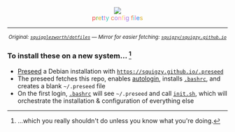 <div align=center>
  <img src='https://user-images.githubusercontent.com/20311086/185320227-c2793470-0610-491a-9407-cc734ab33f23.svg' />
  <br>
<span><span><span style="color:#ED4A46;">p</span><span style="color:#70B433;">r</span><span style="color:#DBB32D;">e</span><span style="color:#368AEB;">t</span><span style="color:#EB6EB7;">t</span><span style="color:#3FC5B7;">y&nbsp;</span></span><span><span style="color:#E67F43;">c</span><span style="color:#A580E2;">o</span><span style="color:#FF87B2;">n</span><span style="color:#F4E06D;">f</span><span style="color:#FF87B2;">i</span><span style="color:#A580E2;">g&nbsp;</span></span><span><span style="color:#E67F43;">f</span><span style="color:#3FC5B7;">i</span><span style="color:#EB6EB7;">l</span><span style="color:#368AEB;">e</span><span style="color:#DBB32D;">s</span></span></span>
  <hr>

<sup><i>Original: <a href="https://github.com/squigglezworth/dotfiles"><code>squigglezworth/dotfiles</code></a> — Mirror for easier fetching: <a href='https://github.com/squigzy/squigzy.github.io/'><code>squigzy/squigzy.github.io</code></a></i></sup>
</div>

### To install these on a new system... [^1]

- <a href="https://wiki.debian.org/DebianInstaller/Preseed">Preseed</a> a Debian installation with <a href='https://squigzy.github.io/.preseed'>`https://squigzy.github.io/.preseed`</a><br>
- The preseed fetches this repo, enables <a href="systemd/autologin.conf">autologin</a>, installs <a href='bash/bashrc'>`.bashrc`</a>, and creates a blank `~/.preseed` file<br>
- On the first login, <a href='bash/bashrc'>`.bashrc`</a> will see `~/.preseed` and call <a href='.setup/init.sh'>`init.sh`</a>, which will orchestrate the installation & configuration of everything else<br>

[^1]:...which you really shouldn't do unless you know what you're doing.
